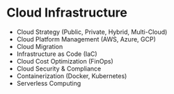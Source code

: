 # Cloud Infrastructure

- Cloud Strategy (Public, Private, Hybrid, Multi-Cloud)
- Cloud Platform Management (AWS, Azure, GCP)
- Cloud Migration
- Infrastructure as Code (IaC)
- Cloud Cost Optimization (FinOps)
- Cloud Security & Compliance
- Containerization (Docker, Kubernetes)
- Serverless Computing